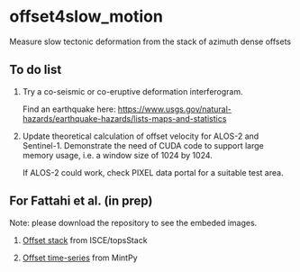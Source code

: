 # offset4slow_motion

Measure slow tectonic deformation from the stack of azimuth dense offsets

## To do list

1. Try a co-seismic or co-eruptive deformation interferogram. 

   Find an earthquake here: https://www.usgs.gov/natural-hazards/earthquake-hazards/lists-maps-and-statistics

2. Update theoretical calculation of offset velocity for ALOS-2 and Sentinel-1. Demonstrate the need of CUDA code to support large memory usage, i.e. a window size of 1024 by 1024.

   If ALOS-2 could work, check PIXEL data portal for a suitable test area.

## For Fattahi et al. (in prep)

Note: please download the repository to see the embeded images.

1. [Offset stack](offset_stack.ipynb) from ISCE/topsStack

2. [Offset time-series](offset_timeseries.ipynb) from MintPy

